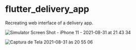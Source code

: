 
# flutter_delivery_app

Recreating web interface of a delivery app.

![Simulator Screen Shot - iPhone 11 - 2021-08-31 at 21 43 34](https://user-images.githubusercontent.com/54601019/131593820-72376548-4dbe-4c3a-b6c4-5c7f5e7a1c75.png)

![Captura de Tela 2021-08-31 às 20 55 06](https://user-images.githubusercontent.com/54601019/131590658-fa70826e-096d-426c-99d2-02934d820044.png)

